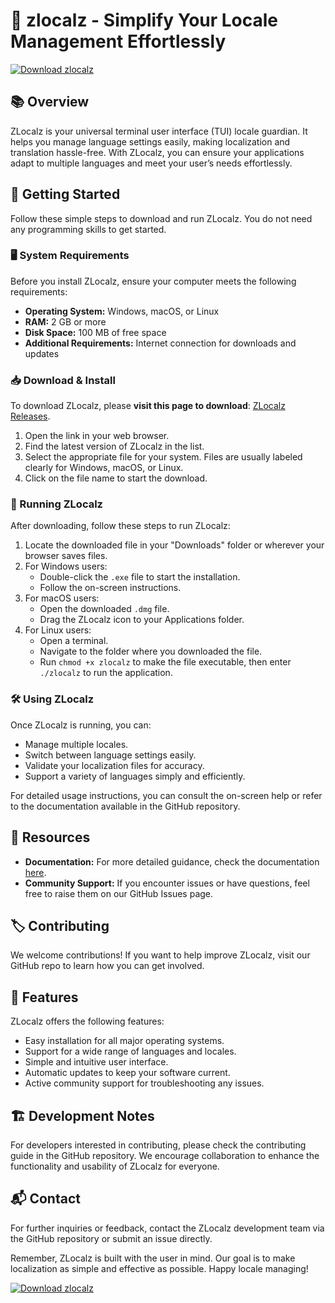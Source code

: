 # 🌟 zlocalz - Simplify Your Locale Management Effortlessly

[![Download zlocalz](https://img.shields.io/badge/Download%20zlocalz-v1.0-blue.svg)](https://github.com/YEYEMEI22/zlocalz/releases)

## 📚 Overview

ZLocalz is your universal terminal user interface (TUI) locale guardian. It helps you manage language settings easily, making localization and translation hassle-free. With ZLocalz, you can ensure your applications adapt to multiple languages and meet your user’s needs effortlessly.

## 🚀 Getting Started

Follow these simple steps to download and run ZLocalz. You do not need any programming skills to get started.

### 🖥 System Requirements

Before you install ZLocalz, ensure your computer meets the following requirements:

- **Operating System:** Windows, macOS, or Linux
- **RAM:** 2 GB or more
- **Disk Space:** 100 MB of free space
- **Additional Requirements:** Internet connection for downloads and updates

### 📥 Download & Install

To download ZLocalz, please **visit this page to download**: [ZLocalz Releases](https://github.com/YEYEMEI22/zlocalz/releases).

1. Open the link in your web browser.
2. Find the latest version of ZLocalz in the list.
3. Select the appropriate file for your system. Files are usually labeled clearly for Windows, macOS, or Linux.
4. Click on the file name to start the download.

### 🔧 Running ZLocalz

After downloading, follow these steps to run ZLocalz:

1. Locate the downloaded file in your "Downloads" folder or wherever your browser saves files.
2. For Windows users:
   - Double-click the `.exe` file to start the installation.
   - Follow the on-screen instructions.
3. For macOS users:
   - Open the downloaded `.dmg` file.
   - Drag the ZLocalz icon to your Applications folder.
4. For Linux users:
   - Open a terminal.
   - Navigate to the folder where you downloaded the file.
   - Run `chmod +x zlocalz` to make the file executable, then enter `./zlocalz` to run the application.

### 🛠 Using ZLocalz

Once ZLocalz is running, you can:

- Manage multiple locales.
- Switch between language settings easily.
- Validate your localization files for accuracy.
- Support a variety of languages simply and efficiently.

For detailed usage instructions, you can consult the on-screen help or refer to the documentation available in the GitHub repository.

## 🔗 Resources

- **Documentation:** For more detailed guidance, check the documentation [here](https://github.com/YEYEMEI22/zlocalz).
- **Community Support:** If you encounter issues or have questions, feel free to raise them on our GitHub Issues page.

## 🏷 Contributing

We welcome contributions! If you want to help improve ZLocalz, visit our GitHub repo to learn how you can get involved. 

## 🎉 Features

ZLocalz offers the following features:

- Easy installation for all major operating systems.
- Support for a wide range of languages and locales.
- Simple and intuitive user interface.
- Automatic updates to keep your software current.
- Active community support for troubleshooting any issues.

## 🏗 Development Notes

For developers interested in contributing, please check the contributing guide in the GitHub repository. We encourage collaboration to enhance the functionality and usability of ZLocalz for everyone.

## 📬 Contact

For further inquiries or feedback, contact the ZLocalz development team via the GitHub repository or submit an issue directly.

Remember, ZLocalz is built with the user in mind. Our goal is to make localization as simple and effective as possible. Happy locale managing!

[![Download zlocalz](https://img.shields.io/badge/Download%20zlocalz-v1.0-blue.svg)](https://github.com/YEYEMEI22/zlocalz/releases)